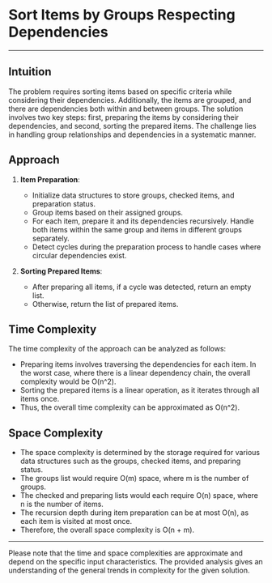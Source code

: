 # Sort Items by Groups Respecting Dependencies

---

## Intuition

The problem requires sorting items based on specific criteria while considering their dependencies. Additionally, the items are grouped, and there are dependencies both within and between groups. The solution involves two key steps: first, preparing the items by considering their dependencies, and second, sorting the prepared items. The challenge lies in handling group relationships and dependencies in a systematic manner.

## Approach

1. **Item Preparation**:
   - Initialize data structures to store groups, checked items, and preparation status.
   - Group items based on their assigned groups.
   - For each item, prepare it and its dependencies recursively. Handle both items within the same group and items in different groups separately.
   - Detect cycles during the preparation process to handle cases where circular dependencies exist.

2. **Sorting Prepared Items**:
   - After preparing all items, if a cycle was detected, return an empty list.
   - Otherwise, return the list of prepared items.

## Time Complexity

The time complexity of the approach can be analyzed as follows:

- Preparing items involves traversing the dependencies for each item. In the worst case, where there is a linear dependency chain, the overall complexity would be O(n^2).
- Sorting the prepared items is a linear operation, as it iterates through all items once.
- Thus, the overall time complexity can be approximated as O(n^2).

## Space Complexity

- The space complexity is determined by the storage required for various data structures such as the groups, checked items, and preparing status.
- The groups list would require O(m) space, where m is the number of groups.
- The checked and preparing lists would each require O(n) space, where n is the number of items.
- The recursion depth during item preparation can be at most O(n), as each item is visited at most once.
- Therefore, the overall space complexity is O(n + m).

---

Please note that the time and space complexities are approximate and depend on the specific input characteristics. The provided analysis gives an understanding of the general trends in complexity for the given solution.